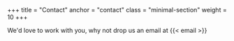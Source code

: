 +++
title  = "Contact"
anchor = "contact"
class  = "minimal-section"
weight = 10
+++

We'd love to work with you, why not drop us an email at {{< email >}}
